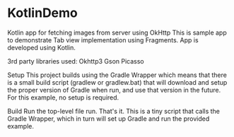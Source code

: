 # KotlinDemo
Kotlin app for fetching images from server using OkHttp
This is sample app to demonstrate Tab view implementation using Fragments.
App is developed using Kotlin.

3rd party libraries used:
Okhttp3 
Gson
Picasso

Setup
This project builds using the Gradle Wrapper which means that there is a small build script (gradlew or gradlew.bat) that will download and setup the proper version of Gradle when run, and use that version in the future. For this example, no setup is required.

Build
Run the top-level file run. That's it. This is a tiny script that calls the Gradle Wrapper, which in turn will set up Gradle and run the provided example.
